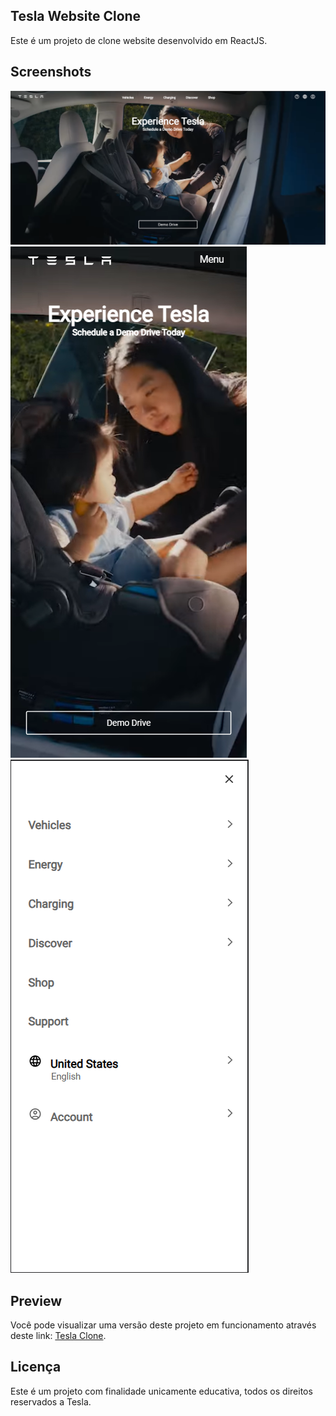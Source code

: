 ## Tesla Website Clone

Este é um projeto de clone website desenvolvido em ReactJS.

## Screenshots

![Captura de Tela](https://github.com/henriquemafra/tesla-clone/blob/main/screenshots/captura1.PNG?raw=true)
![Captura de Tela](https://github.com/henriquemafra/tesla-clone/blob/main/screenshots/captura2.PNG?raw=true)
![Captura de Tela](https://github.com/henriquemafra/tesla-clone/blob/main/screenshots/captura3.PNG?raw=true)

## Preview
Você pode visualizar uma versão deste projeto em funcionamento através deste link: [Tesla Clone](https://tesla-clone-kappa-silk.vercel.app/).

## Licença

Este é um projeto com finalidade unicamente educativa, todos os direitos reservados a Tesla.
